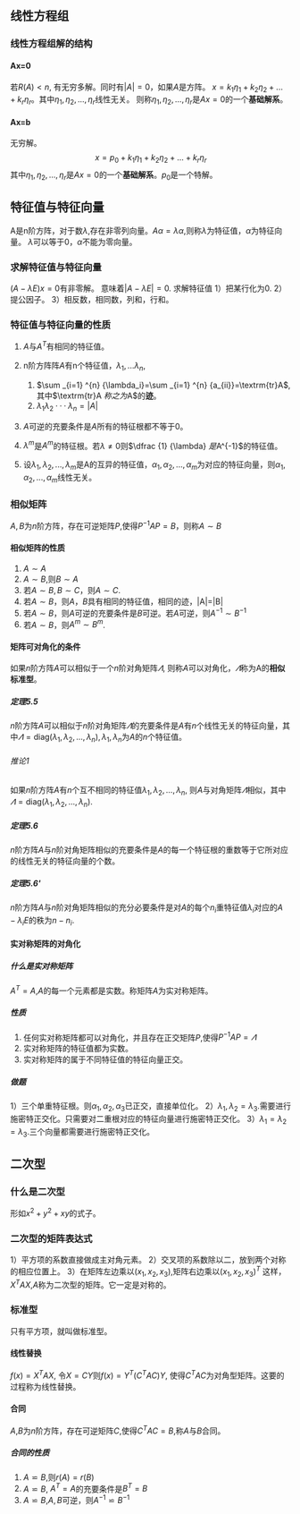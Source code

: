 ## 线性方程组
### 线性方程组解的结构
#### Ax=0
若$R(A)<n$, 有无穷多解。同时有$|A|=0$，如果$A$是方阵。
$x=k_1\eta_1+k_2\eta_2+...+k_r\eta_r$。其中$\eta_1,\eta_2,...,\eta_r$线性无关。
则称$\eta_1,\eta_2,...,\eta_r$是$Ax=0$的一个**基础解系**。
#### Ax=b
无穷解。
$$x=p_0+k_1\eta_1+k_2\eta_2+...+k_r\eta_r$$
其中$\eta_1,\eta_2,...,\eta_r$是$Ax=0$的一个**基础解系**。$p_0$是一个特解。

## 特征值与特征向量
A是n阶方阵，对于数$\lambda$,存在非零列向量。$A\alpha=\lambda\alpha$,则称$\lambda$为特征值，$\alpha$为特征向量。
$\lambda$可以等于0，$\alpha$不能为零向量。

### 求解特征值与特征向量
$(A-\lambda E)x=0$有非零解。
意味着$|A-\lambda E|=0$.
求解特征值
1）把某行化为0.
2）提公因子。
3）相反数，相同数，列和，行和。
### 特征值与特征向量的性质
1. $A$与$A^T$有相同的特征值。
2. n阶方阵阵$A$有n个特征值，$\lambda_1,...\lambda_n$,
   1. $\sum _{i=1} ^{n} {\lambda_i}=\sum _{i=1} ^{n} {a_{ii}}=\textrm{tr}A$,其中$\textrm{tr}A $称之为$A$的**迹**。
   2. $\lambda_1\lambda_2···\lambda_n=|A|$

3. $A$可逆的充要条件是$A$所有的特征根都不等于0。
4. $\lambda^m$是$A^m$的特征根。若$\lambda\ne0$则$\dfrac {1} {\lambda} $是$A^{-1}$的特征值。
5. 设$\lambda_1,\lambda_2,...,\lambda_m$是A的互异的特征值，$\alpha_1,\alpha_2,...,\alpha_m$为对应的特征向量，则$\alpha_1,\alpha_2,...,\alpha_m$线性无关。

### 相似矩阵
$A,B$为$n$阶方阵，存在可逆矩阵$P$,使得$P^{-1}AP=B$，则称$A\sim B$
#### 相似矩阵的性质
1. $A\sim A$
2. $A\sim B$,则$B \sim A$
3. 若$A\sim B, B\sim C$，则$A \sim C$.
4. 若$A\sim B$，则$A，B$具有相同的特征值，相同的迹，|A|=|B|
5. 若$A\sim B$，则$A$可逆的充要条件是$B$可逆。若$A$可逆，则$A^{-1}\sim B^{-1}$
6. 若$A\sim B$，则$A^m\sim B^m$.

#### 矩阵可对角化的条件
如果$n$阶方阵$A$可以相似于一个$n$阶对角矩阵$\varLambda$, 则称$A$可以对角化，$\varLambda$称为A的**相似标准型**。
##### 定理5.5
$n$阶方阵$A$可以相似于$n$阶对角矩阵$\varLambda$的充要条件是$A$有$n$个线性无关的特征向量，其中$\varLambda=\textrm{diag}(\lambda_1,\lambda_2,...,\lambda_n),\lambda_1,\lambda_n$为$A$的$n$个特征值。
###### 推论1
如果$n$阶方阵$A$有$n$个互不相同的特征值$\lambda_1,\lambda_2,...,\lambda_n$, 则$A$与对角矩阵$\varLambda$相似，其中$\varLambda=\textrm{diag}(\lambda_1,\lambda_2,...,\lambda_n).$
##### 定理5.6
$n$阶方阵$A$与$n$阶对角矩阵相似的充要条件是$A$的每一个特征根的重数等于它所对应的线性无关的特征向量的个数。
##### 定理5.6'
$n$阶方阵$A$与$n$阶对角矩阵相似的充分必要条件是对$A$的每个$n_i$重特征值$\lambda_i$对应的$A-\lambda_i E$的秩为$n-n_i$.

#### 实对称矩阵的对角化
##### 什么是实对称矩阵
$A^T=A$,$A$的每一个元素都是实数。称矩阵$A$为实对称矩阵。
##### 性质
1. 任何实对称矩阵都可以对角化，并且存在正交矩阵$P$,使得$P^{-1}AP=\varLambda$
2. 实对称矩阵的特征值都为实数。
3. 实对称矩阵的属于不同特征值的特征向量正交。

##### 做题
1）三个单重特征根。则$\alpha_1,\alpha_2,\alpha_3$已正交，直接单位化。
2）$\lambda_1,\lambda_2=\lambda_3$.需要进行施密特正交化。只需要对二重根对应的特征向量进行施密特正交化。
3）$\lambda_1=\lambda_2=\lambda_3$.三个向量都需要进行施密特正交化。

## 二次型
### 什么是二次型
形如$x^2+y^2+xy$的式子。
### 二次型的矩阵表达式
1）平方项的系数直接做成主对角元素。
2）交叉项的系数除以二，放到两个对称的相应位置上。
3）在矩阵左边乘以$(x_1,x_2,x_3)$,矩阵右边乘以$(x_1,x_2,x_3)^T$
这样，$X^TAX$,$A$称为二次型的矩阵。它一定是对称的。
### 标准型
只有平方项，就叫做标准型。
#### 线性替换
$f(x)=X^TAX$, 令$X=CY$则$f(x)=Y^T(C^TAC)Y$, 使得$C^TAC$为对角型矩阵。这要的过程称为线性替换。
#### 合同
$A$,$B$为$n$阶方阵，存在可逆矩阵$C$,使得$C^TAC=B$,称$A$与$B$合同。
##### 合同的性质
1. $A\backsimeq B$,则$r(A)=r(B)$
2. $A\backsimeq B$, $A^T=A$的充要条件是$B^T=B$
3. $A\backsimeq B$,$A,B$可逆，则$A^{-1}\backsimeq B^{-1}$

